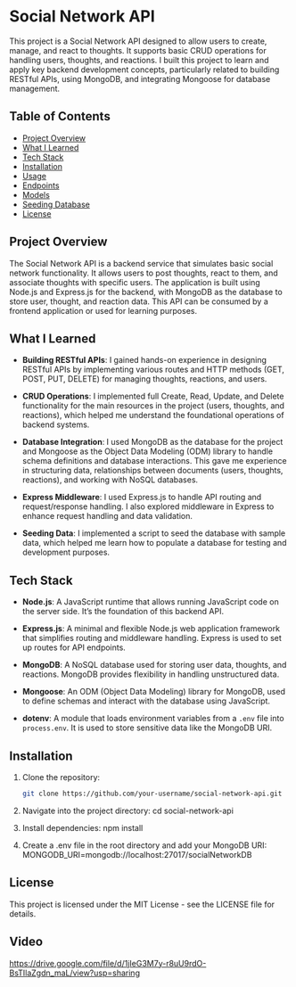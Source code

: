 # Social Network API

This project is a Social Network API designed to allow users to create, manage, and react to thoughts. It supports basic CRUD operations for handling users, thoughts, and reactions. I built this project to learn and apply key backend development concepts, particularly related to building RESTful APIs, using MongoDB, and integrating Mongoose for database management.

## Table of Contents

- [Project Overview](#project-overview)
- [What I Learned](#what-i-learned)
- [Tech Stack](#tech-stack)
- [Installation](#installation)
- [Usage](#usage)
- [Endpoints](#endpoints)
- [Models](#models)
- [Seeding Database](#seeding-database)
- [License](#license)

## Project Overview

The Social Network API is a backend service that simulates basic social network functionality. It allows users to post thoughts, react to them, and associate thoughts with specific users. The application is built using Node.js and Express.js for the backend, with MongoDB as the database to store user, thought, and reaction data. This API can be consumed by a frontend application or used for learning purposes.

## What I Learned

- **Building RESTful APIs**: I gained hands-on experience in designing RESTful APIs by implementing various routes and HTTP methods (GET, POST, PUT, DELETE) for managing thoughts, reactions, and users.
  
- **CRUD Operations**: I implemented full Create, Read, Update, and Delete functionality for the main resources in the project (users, thoughts, and reactions), which helped me understand the foundational operations of backend systems.
  
- **Database Integration**: I used MongoDB as the database for the project and Mongoose as the Object Data Modeling (ODM) library to handle schema definitions and database interactions. This gave me experience in structuring data, relationships between documents (users, thoughts, reactions), and working with NoSQL databases.
  
- **Express Middleware**: I used Express.js to handle API routing and request/response handling. I also explored middleware in Express to enhance request handling and data validation.
  
- **Seeding Data**: I implemented a script to seed the database with sample data, which helped me learn how to populate a database for testing and development purposes.

## Tech Stack

- **Node.js**: A JavaScript runtime that allows running JavaScript code on the server side. It’s the foundation of this backend API.
  
- **Express.js**: A minimal and flexible Node.js web application framework that simplifies routing and middleware handling. Express is used to set up routes for API endpoints.

- **MongoDB**: A NoSQL database used for storing user data, thoughts, and reactions. MongoDB provides flexibility in handling unstructured data.
  
- **Mongoose**: An ODM (Object Data Modeling) library for MongoDB, used to define schemas and interact with the database using JavaScript.

- **dotenv**: A module that loads environment variables from a `.env` file into `process.env`. It is used to store sensitive data like the MongoDB URI.

## Installation

1. Clone the repository:

   ```bash
   git clone https://github.com/your-username/social-network-api.git
2. Navigate into the project directory:
cd social-network-api
3. Install dependencies:
npm install
4. Create a .env file in the root directory and add your MongoDB URI:
MONGODB_URI=mongodb://localhost:27017/socialNetworkDB

## License

This project is licensed under the MIT License - see the LICENSE file for details.

## Video
https://drive.google.com/file/d/1jIeG3M7y-r8uU9rdO-BsTIlaZgdn_maL/view?usp=sharing
